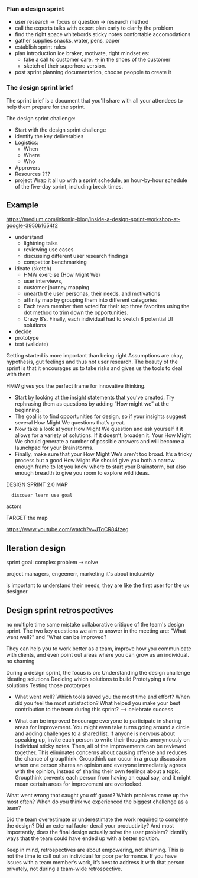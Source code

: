 ### Plan a design sprint

- user research
  -> focus or question -> research method
- call the experts
  talks with expert
  plan early
  to clarify the problem
- find the right space
  whitebords sticky notes
  confortable
  accomodations
- gather supplies
  snacks, water, pens, paper
- establish sprint rules
- plan introduction
  ice braker, motivate, right mindset es:
  - fake a call to customer care. -> in the shoes of the customer
  - sketch of their superhero version.
- post sprint planning
  documentation, choose peopple to create it

### The design sprint brief

The sprint brief is a document that you'll share with all your attendees to help them prepare for the sprint.

The design sprint challenge:

- Start with the design sprint challenge
- identify the key deliverables
- Logistics:
  - When
  - Where
  - Who
- Approvers
- Resources
  ???
- project
  Wrap it all up with a sprint schedule, an hour-by-hour schedule of the five-day sprint, including break times.

## Example

https://medium.com/inkoniq-blog/inside-a-design-sprint-workshop-at-google-3950b1654f2

- understand
  - lightning talks
  - reviewing use cases
  - discussing different user research findings
  - competitor benchmarking
- ideate (sketch)
  - HMW exercise (How Might We)
  - user interviews,
  - customer journey mapping
  - unearth the user personas, their needs, and motivations
  - affinity map by grouping them into different categories
  - Each team member then voted for their top three favorites using the dot method to trim down the opportunities.
  - Crazy 8’s. Finally, each individual had to sketch 8 potential UI solutions
- decide
- prototype
- test (validate)

Getting started is more important than being right
Assumptions are okay, hypothesis, gut feelings and thus not user research.
The beauty of the sprint is that it encourages us to take risks and gives us the tools to deal with them.

HMW
gives you the perfect frame for innovative thinking.

- Start by looking at the insight statements that you’ve created. Try rephrasing them as questions by adding “How might we” at the beginning.
- The goal is to find opportunities for design, so if your insights suggest several How Might We questions that’s great.
- Now take a look at your How Might We question and ask yourself if it allows for a variety of solutions. If it doesn’t, broaden it. Your How Might We should generate a number of possible answers and will become a launchpad for your Brainstorms.
- Finally, make sure that your How Might We’s aren’t too broad. It’s a tricky process but a good How Might We should give you both a narrow enough frame to let you know where to start your Brainstorm, but also enough breadth to give you room to explore wild ideas.

DESIGN SPRINT 2.0 MAP

      discover learn use goal

actors

TARGET the map

https://www.youtube.com/watch?v=JTqCR84fzeg

## Iteration design

sprint goal:
complex problem -> solve

project managers, engeenerr, marketing
it's about inclusivity

is important to understand their needs, they are like the first user for the ux designer

## Design sprint retrospectives

no multiple time same mistake
collaborative critique of the team's design sprint.
The two key questions we aim to answer in the meeting are: "What went well?" and "What can be improved?

They can help you to work better as a team, improve how you communicate with clients, and even point out areas where you can grow as an individual.
no shaming

During a design sprint, the focus is on:
Understanding the design challenge
Ideating solutions
Deciding which solutions to build
Prototyping a few solutions
Testing those prototypes

- What went well?
  Which tools saved you the most time and effort?
  When did you feel the most satisfaction?
  What helped you make your best contribution to the team during this sprint?
  --> celebrate success

- What can be improved
  Encourage everyone to participate in sharing areas for improvement. You might even take turns going around a circle and adding challenges to a shared list. If anyone is nervous about speaking up, invite each person to write their thoughts anonymously on individual sticky notes. Then, all of the improvements can be reviewed together. This eliminates concerns about causing offense and reduces the chance of groupthink. Groupthink can occur in a group discussion when one person shares an opinion and everyone immediately agrees with the opinion, instead of sharing their own feelings about a topic. Groupthink prevents each person from having an equal say, and it might mean certain areas for improvement are overlooked.

What went wrong that caught you off guard?
Which problems came up the most often?
When do you think we experienced the biggest challenge as a team?

Did the team overestimate or underestimate the work required to complete the design?
Did an external factor derail your productivity?
And most importantly, does the final design actually solve the user problem?
Identify ways that the team could have ended up with a better solution.

Keep in mind, retrospectives are about empowering, not shaming. This is not the time to call out an individual for poor performance. If you have issues with a team member’s work, it’s best to address it with that person privately, not during a team-wide retrospective.
